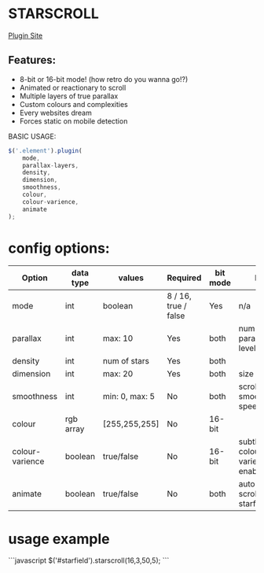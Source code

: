 STARSCROLL
==========

<a href='http://bite-software.co.uk/starscroll'>Plugin Site</a>

<h2>Features:</h2>
<ul>
	<li>8-bit or 16-bit mode! (how retro do you wanna go!?)</li>
	<li>Animated or reactionary to scroll</li>
	<li>Multiple layers of true parallax</li>
	<li>Custom colours and complexities</li>
	<li>Every websites dream</li>
	<li>Forces static on mobile detection</li>
</ul>

BASIC USAGE:
```javascript
$('.element').plugin(
	mode,
	parallax-layers,
	density,
	dimension,
	smoothness,
	colour,
	colour-varience,
	animate
);
```
<h1>config options:</h1>

| Option             | data type      | values               | Required | bit mode | Nb.                			| 
| ------------------ |----------------|----------------------|----------|----------|--------------------------------|
| mode  			 | int | boolean  | 8 / 16, true / false | Yes      | n/a	   | Sets the graphics complexity	|       
| parallax	         | int	          | max: 10		         | Yes      | both	   | num of parallax levels			|        
| density 			 | int            | num of stars  	     | Yes      | both	   | 							    |       
| dimension			 | int	          | max: 20   	   		 | Yes      | both 	   | size of stars |
| smoothness		 | int	          | min: 0, max: 5 		 | No       | both 	   | scroll smoothness speed |
| colour			 | rgb array	  | [255,255,255]   	 | No       | 16-bit   |  			 |
| colour-varience	 | boolean        | true/false	   		 | No       | 16-bit   | subtle colour varience enabled |
| animate			 | boolean        | true/false	   		 | No       | both     | auto scrolling starfield |       

<h1>usage example</h1>
```javascript
$('#starfield').starscroll(16,3,50,5);
```